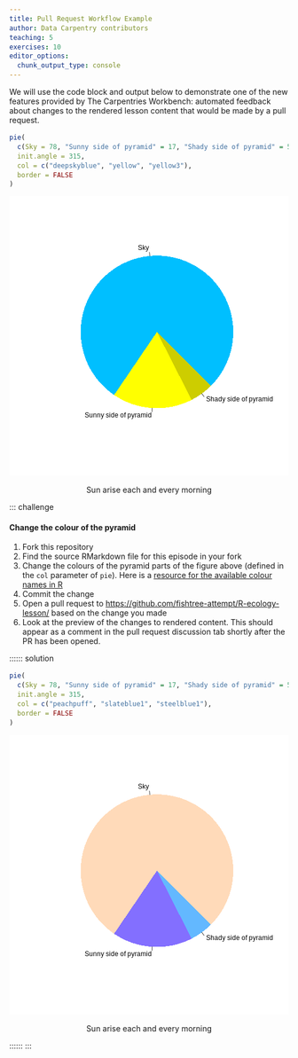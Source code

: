 ```yaml
---
title: Pull Request Workflow Example
author: Data Carpentry contributors
teaching: 5
exercises: 10
editor_options:
  chunk_output_type: console
---
```



We will use the code block and output below to demonstrate one of the new features
provided by The Carpentries Workbench: automated feedback about changes to the
rendered lesson content that would be made by a pull request.


```r
pie(
  c(Sky = 78, "Sunny side of pyramid" = 17, "Shady side of pyramid" = 5), 
  init.angle = 315, 
  col = c("deepskyblue", "yellow", "yellow3"), 
  border = FALSE
)
```

<div class="figure" style="text-align: center">
<img src="fig/06-pyramid-example-rendered-pyramid-1.png" alt="pie chart illusion of a pyramid"  />
<p class="caption">Sun arise each and every morning</p>
</div>

::: challenge

#### Change the colour of the pyramid

1. Fork this repository
1. Find the source RMarkdown file for this episode in your fork
1. Change the colours of the pyramid parts of the figure above 
   (defined in the `col` parameter of `pie`). Here is a [resource for the available colour names in R](https://r-charts.com/colors/)
1. Commit the change
1. Open a pull request to https://github.com/fishtree-attempt/R-ecology-lesson/ 
   based on the change you made
1. Look at the preview of the changes to rendered content. 
   This should appear as a comment in the pull request discussion tab 
   shortly after the PR has been opened.

:::::: solution


```r
pie(
  c(Sky = 78, "Sunny side of pyramid" = 17, "Shady side of pyramid" = 5), 
  init.angle = 315, 
  col = c("peachpuff", "slateblue1", "steelblue1"), 
  border = FALSE
)
```

<div class="figure" style="text-align: center">
<img src="fig/06-pyramid-example-rendered-pyramid-green-1.png" alt="pie chart illusion of a pyramid"  />
<p class="caption">Sun arise each and every morning</p>
</div>

::::::
:::
